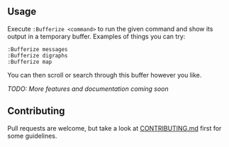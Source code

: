 ## Usage

Execute `:Bufferize <command>` to run the given command and show its output in a temporary buffer. Examples of things you can try:

``` vim
:Bufferize messages
:Bufferize digraphs
:Bufferize map
```

You can then scroll or search through this buffer however you like.

*TODO: More features and documentation coming soon*

## Contributing

Pull requests are welcome, but take a look at [CONTRIBUTING.md](https://github.com/AndrewRadev/bufferize.vim/blob/master/CONTRIBUTING.md) first for some guidelines.

